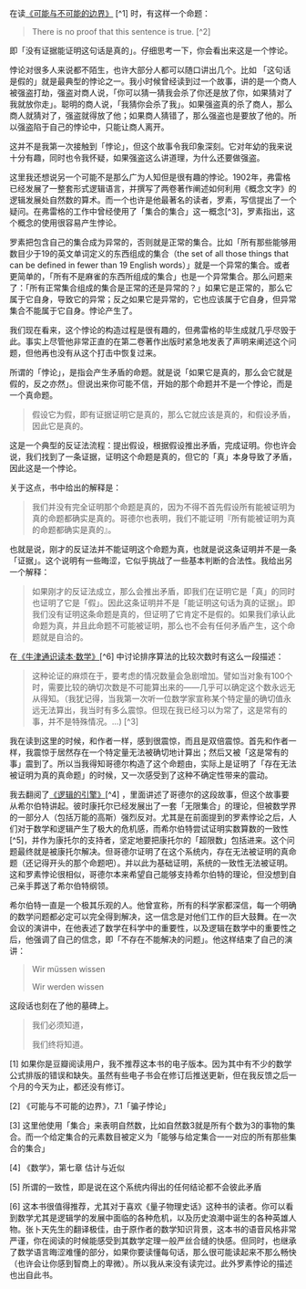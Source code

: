 在读[《可能与不可能的边界》](https://book.douban.com/subject/25779326/) [^1] 时，有这样一个命题：
> There is no proof that this sentence is true. [^2]

即「没有证据能证明这句话是真的」。仔细思考一下，你会看出来这是一个悖论。

悖论对很多人来说都不陌生，也许大部分人都可以随口讲出几个。比如
「这句话是假的」就是最典型的悖论之一。我小时候曾经读到过一个故事，讲的是一个商人被强盗打劫，强盗对商人说，「你可以猜一猜我会杀了你还是放了你，如果猜对了我就放你走」。聪明的商人说，「我猜你会杀了我」。如果强盗真的杀了商人，那么商人就猜对了，强盗就得放了他；如果商人猜错了，那么强盗也是要放了他的。所以强盗陷于自己的悖论中，只能让商人离开。

这并不是我第一次接触到「悖论」，但这个故事令我印象深刻。它对年幼的我来说十分有趣，同时也令我怀疑，如果强盗这么讲道理，为什么还要做强盗。

这里我还想说另一个可能不是那么广为人知但是很有趣的悖论。1902年，弗雷格已经发展了一整套形式逻辑语言，并撰写了两卷著作阐述如何利用《概念文字》的逻辑发展处自然数的算术。而一个也许是他最著名的读者，罗素，写信提出了一个疑问。在弗雷格的工作中曾经使用了「集合的集合」这一概念[^3]，罗素指出，这个概念的使用很容易产生悖论。

罗素把包含自己的集合成为异常的，否则就是正常的集合。比如「所有那些能够用数目少于19的英文单词定义的东西组成的集合（the set of all those things that can be defined in fewer than 19 English words）」就是一个异常的集合。或者更简单的，「所有不是麻雀的东西所组成的集合」也是一个异常集合。那么问题来了：「所有正常集合组成的集合是正常的还是异常的？」如果它是正常的，那么它属于它自身，导致它的异常；反之如果它是异常的，它也应该属于它自身，但异常集合不能属于它自身。悖论产生了。

我们现在看来，这个悖论的构造过程是很有趣的，但弗雷格的毕生成就几乎尽毁于此。事实上尽管他非常正直的在第二卷著作出版时紧急地发表了声明来阐述这个问题，但他再也没有从这个打击中恢复过来。

所谓的「悖论」，是指会产生矛盾的命题。就是说「如果它是真的，那么会它就是假的，反之亦然」。但说出来你可能不信，开始的那个命题并不是一个悖论，而是一个真命题。

> 假设它为假，即有证据证明它是真的，那么它就应该是真的，和假设矛盾，因此它是真的。

这是一个典型的反证法流程：提出假设，根据假设推出矛盾，完成证明。你也许会说，我们找到了一条证据，证明这个命题是真的，但它的「真」本身导致了矛盾，因此这是一个悖论。

关于这点，书中给出的解释是：
>我们并没有完全证明那个命题是真的，因为不得不首先假设所有能被证明为真的命题都确实是真的。哥德尔也表明，我们不能证明『所有能被证明为真的命题都确实是真的』。

也就是说，刚才的反证法并不能证明这个命题为真，也就是说这条证明并不是一条「证据」。这个说明有一些晦涩，它似乎挑战了一些基本判断的合法性。我给出另一个解释：
>如果刚才的反证法成立，那么会推出矛盾，即我们在证明它是「真」的同时也证明了它是「假」。因此这条证明并不是「能证明这句话为真的证据」。即我们没有证明这条命题是真的，但证明了它肯定不是假的。如果我们承认此命题为真，并且此命题不可能被证明，那么也不会有任何矛盾产生，这个命题就是自洽的。

在[《牛津通识读本·数学》](https://book.douban.com/subject/25829287/)[^6] 中讨论排序算法的比较次数时有这么一段描述：
> 这种论证的麻烦在于，要考虑的情况数量会急剧增加。譬如当对象有100个时，需要比较的确切次数是不可能算出来的——几乎可以确定这个数永远无从得知。（我犹记得，当我第一次听一位数学家宣称某个特定量的确切值永远无法算出，我当时有多么震惊。但现在我已经习以为常了，这是常有的事，并不是特殊情况。...) [^3]

我在读到这里的时候，和作者一样，感到很震惊，而且是双倍震惊。首先和作者一样，我震惊于居然存在一个特定量无法被确切地计算出；然后又被「这是常有的事」震到了。所以当我得知哥德尔构造了这个命题由，实际上是证明了「存在无法被证明为真的真命题」的时候，又一次感受到了这种不确定性带来的震动。

我去翻阅了[《逻辑的引擎》](https://book.douban.com/subject_search?search_text=%E9%80%BB%E8%BE%91%E7%9A%84%E5%BC%95%E6%93%8E&cat=1001)[^4] ，里面讲述了哥德尔的这段故事，但这个故事要从希尔伯特讲起。彼时康托尔已经发展出了一套「无限集合」的理论，但被数学界的一部分人（包括万能的高斯）强烈反对。尤其是在前面提到的罗素悖论之后，人们对于数学和逻辑产生了极大的危机感，而希尔伯特尝试证明实数算数的一致性[^5]，并作为康托尔的支持者，坚定地要把康托尔的「超限数」包括进来。这个问题最终就是被康托尔解决。但哥德尔证明了在这个系统内，存在无法被证明的真命题（还记得开头的那个命题吧）。并以此为基础证明，系统的一致性无法被证明。这和罗素悖论很相似，哥德尔本来希望自己能够支持希尔伯特的理论，但没想到自己亲手葬送了希尔伯特纲领。

希尔伯特一直是一个极其乐观的人。他曾宣称，所有的科学家都深信，每一个明确的数学问题都必定可以完全得到解决，这一信念是对他们工作的巨大鼓舞。在一次会议的演讲中，在他表述了数学在科学中的重要性，以及逻辑在数学中的重要性之后，他强调了自己的信念，即「不存在不能解决的问题」。他这样结束了自己的演讲：
>Wir müssen wissen
>
>Wir werden wissen

这段话也刻在了他的墓碑上。
>我们必须知道，
>
>我们终将知道。


[1] 如果你是豆瓣阅读用户，我不推荐这本书的电子版本。因为其中有不少的数学公式排版的错误和缺失。虽然有些电子书会在修订后推送更新，但在我反馈之后一个月的今天为止，都还没有修订。

[2] 《可能与不可能的边界》，7.1「骗子悖论」

[3] 这里他使用「集合」来表明自然数，比如自然数3就是所有个数为3的事物的集合。而一个给定集合的元素数目被定义为「能够与给定集合一一对应的所有那些集合的集合」

[4] 《数学》，第七章 估计与近似

[5]  所谓的一致性，即是说在这个系统内得出的任何结论都不会彼此矛盾

[6] 这本书很值得推荐，尤其对于喜欢《量子物理史话》这种书的读者。你可以看到数学尤其是逻辑学的发展中面临的各种危机，以及历史浪潮中诞生的各种英雄人物。张卜天先生的翻译极佳，由于原作者的数学知识背景，这本书的语音风格非常严谨，你在阅读的时候能感受到其数学定理一般严丝合缝的快感。但同时，也继承了数学语言晦涩难懂的部分，如果你要读懂每句话，那么很可能读起来不那么畅快（也许会让你感到智商上的卑微）。所以我从来没有读完过。此外罗素悖论的描述也出自此书。